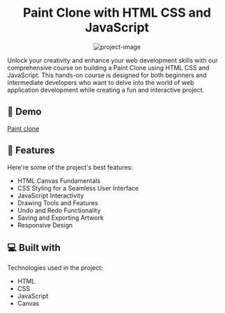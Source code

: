 <h1 align="center" id="title">Paint Clone with HTML CSS and JavaScript</h1>

<p align="center"><img src="https://media.graphassets.com/SaZfwkN2Ryeo8RgDa4gn" alt="project-image"></p>

<p id="description">Unlock your creativity and enhance your web development skills with our comprehensive course on building a Paint Clone using HTML CSS and JavaScript. This hands-on course is designed for both beginners and intermediate developers who want to delve into the world of web application development while creating a fun and interactive project.</p>

<h2>🚀 Demo</h2>

[Paint clone](https://paint-javascript.netlify.app)

  
  
<h2>🧐 Features</h2>

Here're some of the project's best features:

*   HTML Canvas Fundamentals
*   CSS Styling for a Seamless User Interface
*   JavaScript Interactivity
*   Drawing Tools and Features
*   Undo and Redo Functionality
*   Saving and Exporting Artwork
*   Responsive Design

  
  
<h2>💻 Built with</h2>

Technologies used in the project:

*   HTML
*   CSS
*   JavaScript
*   Canvas
